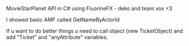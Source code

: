 MovieStarPlanet API in C# using FluorineFX - deko and team xox <3



I showed basic AMF called GetNameByActorId
 
If u want to do better things u need to call object (new TicketObject) and add "Ticket" and "anyAttribute" variables.



